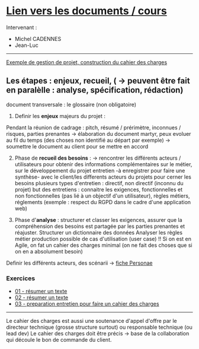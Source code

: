 # [Lien vers les documents / cours](https://e.3wa.fr/course/view.php?id=1751)
Intervenant : 
- Michel CADENNES
- Jean-Luc
---
[Exemple de gestion de projet, construction du cahier des charges](https://drive.google.com/file/d/1nVefiICeVJ7gGhlnvcJEfNkDUh_Epa18/view?usp=sharing)
## Les étapes : enjeux, recueil, ( -> peuvent être fait en paralèlle : analyse, spécification, rédaction)
document transversale : le glossaire (non obligatoire)
1. Definir les **enjeux** majeurs du projet :

Pendant la réunion de cadrage : pitch, résumé / prérimètre, inconnues / risques, parties prenantes
    -> élaboration du document martyr, peux evoluer au fil du temps (des choses non identifié au départ par exemple)
    -> soumettre le document au client pour se mettre en accord

2. Phase de **recueil des besoins** :
    -> rencontrer les différents acteurs / utilisateurs pour obtenir des informations complémentaires sur le métier, sur le développement du projet
entretien -à enregistrer pour faire une synthèse- avec le client/les differents acteurs du projets pour cerner les besoins
plusieurs types d'entretien : directif, non directif (inconnu du projet)
but des entretiens : connaitre les exigences, fonctionnelles et non fonctionnelles (pas lié à un objectif d'un utilisateur), règles métiers, réglements (exemple : respect du RGPD dans le cadre d'une application web)

3. Phase d'**analyse** :
structurer et classer les exigences, assurer que la compréhension des besoins est partagée par les parties prenantes et réajuster.
Structurer un dictionnaire des données
Analyser les règles métier
production possible de cas d'utilisation (user case)
!! Si on est en Agile, on fat un cahier des charges minimal (on ne fait des choses que si on en a absolument besoin)

Definir les différents acteurs, des scénarii
    -> [fiche Personae](https://docs.google.com/spreadsheets/d/1ekwyJFs5dGjKFjnt-GWBuDkh_6fLJfr2ukLBmWOVsEg/edit?usp=sharing)
### Exercices
- [01 - résumer un texte](exercice01.md)
- [02 - résumer un texte](exercice02.md)
- [03 - preparation entretien pour faire un cahier des charges](exercice03_entretien.md)


---

Le cahier des charges est aussi une soutenance d'appel d'offre par le directeur technique (grosse structure surtout) ou responsable technique (ou lead dev)
Le cahier des charges doit être précis -> base de la collaboration qui découle le bon de commande du client.